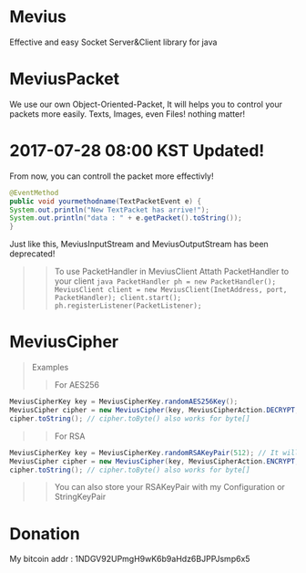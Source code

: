 
 # Mevius
 Effective and easy Socket Server&Client library for java
 
 # MeviusPacket
 We use our own Object-Oriented-Packet, It will helps you to control your packets more easily.
 Texts, Images, even Files! nothing matter!

 # 2017-07-28 08:00 KST Updated!
  From now, you can controll the packet more effectivly!
  ```java
  @EventMethod
  public void yourmethodname(TextPacketEvent e) {
  System.out.println("New TextPacket has arrive!");
  System.out.println("data : " + e.getPacket().toString());
  }
  ```
  Just like this,
  MeviusInputStream and MeviusOutputStream has been deprecated!
  
  >> To use PacketHandler in MeviusClient
     Attath PacketHandler to your client
     ```java
     PacketHandler ph = new PacketHandler();
     MeviusClient client = new MeviusClient(InetAddress, port, PacketHandler);
     client.start();
     ph.registerListener(PacketListener);
     ```
     
     
 # MeviusCipher
 > Examples
 >> For AES256
   ```java
   MeviusCipherKey key = MeviusCipherKey.randomAES256Key();
   MeviusCipher cipher = new MeviusCipher(key, MeviusCipherAction.DECRYPT, STRING_TO_ENCRYPT);
   cipher.toString(); // cipher.toByte() also works for byte[]
   ```
 >> For RSA
   ```java
   MeviusCipherKey key = MeviusCipherKey.randomRSAKeyPair(512); // It will return KeyPair
   MeviusCipher cipher = new MeviusCipher(key, MeviusCipherAction.ENCRYPT, "TEST");
   cipher.toString(); // cipher.toByte() also works for byte[]
   ```
 >> You can also store your RSAKeyPair with my Configuration or StringKeyPair
# Donation

My bitcoin addr : 1NDGV92UPmgH9wK6b9aHdz6BJPPJsmp6x5
